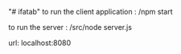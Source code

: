 "# ifatab" 
 to run the client application : 
/npm start

to run the server : 
/src/node server.js

url:
localhost:8080
